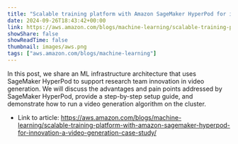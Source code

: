 ```yaml
---
title: "Scalable training platform with Amazon SageMaker HyperPod for innovation: a video generation case study"
date: 2024-09-26T18:43:42+00:00
link: https://aws.amazon.com/blogs/machine-learning/scalable-training-platform-with-amazon-sagemaker-hyperpod-for-innovation-a-video-generation-case-study/
showShare: false
showReadTime: false
thumbnail: images/aws.png
tags: ["aws.amazon.com/blogs/machine-learning"]
---
```

In this post, we share an ML infrastructure architecture that uses SageMaker HyperPod to support research team innovation in video generation. We will discuss the advantages and pain points addressed by SageMaker HyperPod, provide a step-by-step setup guide, and demonstrate how to run a video generation algorithm on the cluster.

- Link to article: https://aws.amazon.com/blogs/machine-learning/scalable-training-platform-with-amazon-sagemaker-hyperpod-for-innovation-a-video-generation-case-study/